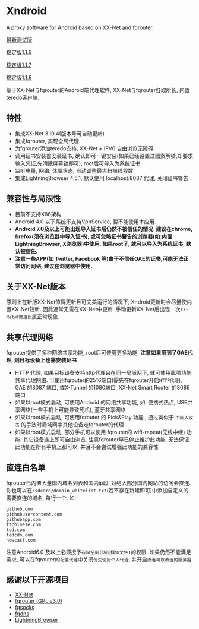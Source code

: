 # Xndroid
A proxy software for Android based on XX-Net and fqrouter.

[最新测试版](https://raw.githubusercontent.com/XndroidDev/Xndroid-update/master/update/app-debug.apk)

[稳定版1.1.9](https://github.com/XndroidDev/Xndroid/releases/download/1.1.9/app-release.apk)

[稳定版1.1.7](https://github.com/XndroidDev/Xndroid/releases/download/1.1.7/app-release.apk)

[稳定版1.1.6](https://github.com/XndroidDev/Xndroid/releases/download/1.1.6/app-release.apk)

基于XX-Net与fqrouter的Android端代理软件, XX-Net与fqrouter各取所长, 内置teredo客户端.

## 特性
 * 集成XX-Net 3.10.4(版本号可自动更新)
 * 集成fqrouter, 实现全局代理
 * 为fqrouter添加teredo支持, XX-Net + IPV6 自由浏览无障碍
 * 调用证书安装器安装证书, 确认即可一键安装(如果已经设置过图案解锁,却要求输入凭证,先清除屏幕锁即可), root后可导入为系统证书
 * 监听电量, 网络, 休眠状态, 自动调整最大扫描线程数
 * 集成LightningBrowser 4.5.1, 默认使用 localhost:8087 代理, 关闭证书警告

## 兼容性与局限性
 * 目前不支持X86架构.
 * Android 4.0 以下系统不支持VpnService, 暂不能使用本应用.
 * __Android 7.0及以上可能出现导入证书后仍然不被信任的情况. 建议在chrome, firefox(须在浏览器中导入证书), 或可忽略证书警告的浏览器(如:内置LightningBrowser, X浏览器)中使用. 如果root了, 就可以导入为系统证书, 默认被信任.__
 * __注意一些APP(如 Twitter, Facebook 等)由于不信任GAE的证书,可能无法正常访问网络, 建议在浏览器中使用.__

## 关于XX-Net版本
 原则上在新版XX-Net值得更新且可完美运行的情况下, Xndroid更新时会尽量使内置XX-Net较新. 因此通常无需在XX-Net中更新. 手动更新XX-Net后出现一次`XX-Net异常退出`属正常现象.

## 共享代理网络
 fqrouter提供了多种网络共享功能, root后可使用更多功能. **注意如果用到了GAE代理, 则目标设备上也需安装证书**
 * HTTP 代理, 如果目标设备支持http代理且在同一局域网下, 就可使用此项功能共享代理网络. 可使用fqrouter的2516端口(需先在fqrouter开启`HTTP代理`), GAE 的8087 端口, 或X-Tunnel 的1080端口 ,XX-Net Smart Router 的8086端口
 * 如果以root模式启动, 可使用Android 的网络共享功能, 如: 便携式热点, USB共享网络(一些手机上可能导致死机), 蓝牙共享网络
 * 如果以root模式启动, 可使用fqrouter 的 Pick&Play 功能 , 通过类似于 `中间人攻击` 的手法时局域网中其他设备走fqrouter的代理
 * 如果以root模式启动, 部分手机可以使用 fqrouter的 wifi-repeat(无线中继) 功能, 其它设备连上即可自由浏览. 注意fqrouter早已停止维护此功能, 无法保证此功能在所有手机上都可以, 并且不会尝试增强此功能的兼容性

## 直连白名单
 fqrouter已内置大量国内域名列表和国内ip段, 对绝大部分国内网站的访问会直连. 你也可以在`/sdcard/domain_whitelist.txt`(若不存在新建即可)中添加自定义的需要直连的域名, 每行一个, 如:
```
github.com
githubusercontent.com
githubapp.com
ftchinese.com
ted.com
tedcdn.com
howcast.com
```
 注意Android6.0 及以上必须授予`存储空间(访问媒体文件)`的权限. 如果仍然不能满足需求, 可以在fqrouter的`配置代理`中关闭`优先使用个人代理`, 并开启`直连可以直连的服务器`

## 感谢以下开源项目
 * [XX-Net](https://github.com/XX-net/XX-Net)
 * [fqrouter (GPL v3.0)](https://github.com/fqrouter/fqrouter)
 * [fqsocks](https://github.com/fqrouter/fqsocks)
 * [fqdns](https://github.com/fqrouter/fqdns)
 * [LightningBrowser](https://github.com/anthonycr/Lightning-Browser)
